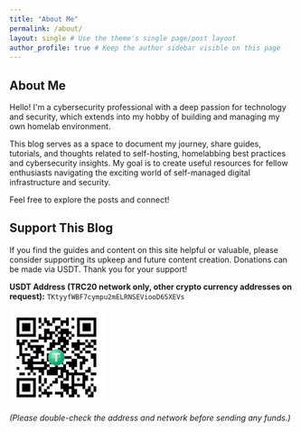 ```yaml
---
title: "About Me"
permalink: /about/
layout: single # Use the theme's single page/post layout
author_profile: true # Keep the author sidebar visible on this page
---
```


## About Me

Hello! I'm a cybersecurity professional with a deep passion for technology and security, which extends into my hobby of building and managing my own homelab environment.

This blog serves as a space to document my journey, share guides, tutorials, and thoughts related to self-hosting, homelabbing best practices and cybersecurity insights. My goal is to create useful resources for fellow enthusiasts navigating the exciting world of self-managed digital infrastructure and security.

Feel free to explore the posts and connect!

## Support This Blog

If you find the guides and content on this site helpful or valuable, please consider supporting its upkeep and future content creation. Donations can be made via USDT. Thank you for your support!

**USDT Address (TRC20 network only, other crypto currency addresses on request):**
`TKtyyfWBF7cympu2mELRNSEViooD65XEVs`

![USDT Donation QR Code](/assets/images/usdt_address.jpg)

*(Please double-check the address and network before sending any funds.)*
